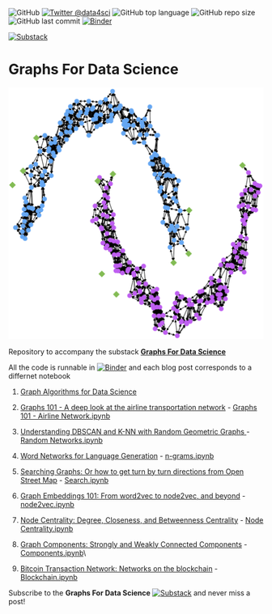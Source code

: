 ![GitHub](https://img.shields.io/github/license/DataForScience/Graphs4Sci)
[![Twitter @data4sci](https://img.shields.io/twitter/follow/data4sci)](https://twitter.com/intent/follow?screen_name=data4sci)
![GitHub top language](https://img.shields.io/github/languages/top/DataForScience/Graphs4Sci)
![GitHub repo size](https://img.shields.io/github/repo-size/DataForScience/Graphs4Sci)
![GitHub last commit](https://img.shields.io/github/last-commit/DataForScience/Graphs4Sci)
[![Binder](https://mybinder.org/badge_logo.svg)](https://mybinder.org/v2/gh/DataForScience/Graphs4Sci/master)


[![Substack](https://img.shields.io/badge/Substack-Subscribe-blue)](https://graphs4sci.substack.com/subscribe)

# Graphs For Data Science

![Net_DBSCAN](https://raw.githubusercontent.com/DataForScience/Graphs4Sci/master/data/Moons4Sci.png)

Repository to accompany the substack [__Graphs For Data Science__](https://graphs4sci.substack.com/subscribe)

All the code is runnable in [![Binder](https://mybinder.org/badge_logo.svg)](https://mybinder.org/v2/gh/DataForScience/Graphs4Sci/master) and each blog post corresponds to a differnet notebook

1. [Graph Algorithms for Data Science](https://graphs4sci.substack.com/p/coming-soon)

2. [Graphs 101 - A deep look at the airline transportation network](https://graphs4sci.substack.com/p/graphs-101) - [Graphs 101 - Airline Network.ipynb](https://github.com/DataForScience/Graphs4Sci/blob/master/Graphs%20101%20-%20Airline%20Network.ipynb)

3. [Understanding DBSCAN and K-NN with Random Geometric Graphs
](https://graphs4sci.substack.com/p/understanding-dbscan-and-k-nn-with) - [Random Networks.ipynb](https://github.com/DataForScience/Graphs4Sci/blob/master/Random%20Networks.ipynb)

4. [Word Networks for Language Generation](https://graphs4sci.substack.com/p/word-networks-for-language-generation) - [n-grams.ipynb](https://github.com/DataForScience/Graphs4Sci/blob/master/n-grams.ipynb)

5. [Searching Graphs: Or how to get turn by turn directions from Open Street Map](https://graphs4sci.substack.com/p/searching-graphs) - [Search.ipynb](https://github.com/DataForScience/Graphs4Sci/blob/master/Search.ipynb)

6. [Graph Embeddings 101: From word2vec to node2vec, and beyond](https://graphs4sci.substack.com/p/searching-graphs) - [node2vec.ipynb](https://github.com/DataForScience/Graphs4Sci/blob/master/node2vec.ipynb)

7. [Node Centrality: Degree, Closeness, and Betweenness Centrality](https://graphs4sci.substack.com/p/searching-graphs) - [Node Centrality.ipynb](https://github.com/DataForScience/Graphs4Sci/blob/master/Node%20Centrality.ipynb)

8. [Graph Components: Strongly and Weakly Connected Components](https://graphs4sci.substack.com/p/graph-components) - [Components.ipynb](https://github.com/DataForScience/Graphs4Sci/blob/master/Components.ipynb)\

9. [Bitcoin Transaction Network: Networks on the blockchain](https://graphs4sci.substack.com/p/bitcoin-transaction-network) - [Blockchain.ipynb](https://github.com/DataForScience/Graphs4Sci/blob/master/Blockchain.ipynb)

Subscribe to the __Graphs For Data Science__ [![Substack](https://img.shields.io/badge/Substack-Subscribe-blue)](https://graphs4sci.substack.com/subscribe)
 and never miss a post!
